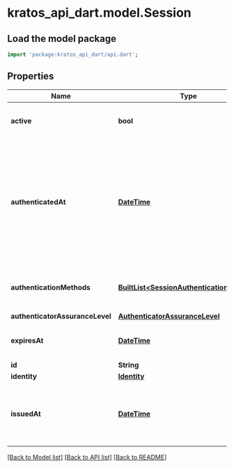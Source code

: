# kratos_api_dart.model.Session

## Load the model package
```dart
import 'package:kratos_api_dart/api.dart';
```

## Properties
Name | Type | Description | Notes
------------ | ------------- | ------------- | -------------
**active** | **bool** | Active state. If false the session is no longer active. | [optional] 
**authenticatedAt** | [**DateTime**](DateTime.md) | The Session Authentication Timestamp  When this session was authenticated at. If multi-factor authentication was used this is the time when the last factor was authenticated (e.g. the TOTP code challenge was completed). | [optional] 
**authenticationMethods** | [**BuiltList&lt;SessionAuthenticationMethod&gt;**](SessionAuthenticationMethod.md) | A list of authenticators which were used to authenticate the session. | [optional] 
**authenticatorAssuranceLevel** | [**AuthenticatorAssuranceLevel**](AuthenticatorAssuranceLevel.md) |  | [optional] 
**expiresAt** | [**DateTime**](DateTime.md) | The Session Expiry  When this session expires at. | [optional] 
**id** | **String** |  | 
**identity** | [**Identity**](Identity.md) |  | 
**issuedAt** | [**DateTime**](DateTime.md) | The Session Issuance Timestamp  When this session was issued at. Usually equal or close to `authenticated_at`. | [optional] 

[[Back to Model list]](../README.md#documentation-for-models) [[Back to API list]](../README.md#documentation-for-api-endpoints) [[Back to README]](../README.md)


